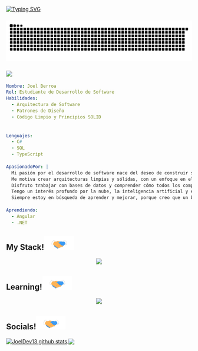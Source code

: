 
<a href="https://git.io/typing-svg"><img src="https://readme-typing-svg.demolab.com?font=Gupter&pause=1000&width=435&lines=I'm+Joel;software+development+student" alt="Typing SVG" /></a>

###
<picture>
  <source media="(prefers-color-scheme: dark)" srcset="https://raw.githubusercontent.com/JoelDev13/JoelDev13/output/github-snake-dark.svg" />
  <source media="(prefers-color-scheme: light)" srcset="https://raw.githubusercontent.com/JoelDev13/JoelDev13/output/github-snake.svg" />
  <img alt="github-snake" src="https://raw.githubusercontent.com/JoelDev13/JoelDev13/output/github-snake.svg" />
</picture>


###

[![](https://visitcount.itsvg.in/api?id=JoelDev13&icon=0&color=0)](https://visitcount.itsvg.in) 


``` .yml
Nombre: Joel Berroa
Rol: Estudiante de Desarrollo de Software
Habilidades:
  - Arquitectura de Software
  - Patrones de Diseño
  - Código Limpio y Principios SOLID
 

Lenguajes:
  - C#
  - SQL
  - TypeScript

ApasionadoPor: |
  Mi pasión por el desarrollo de software nace del deseo de construir soluciones que realmente funcionen y escalen.
  Me motiva crear arquitecturas limpias y sólidas, con un enfoque en el backend robusto y bien estructurado.
  Disfruto trabajar con bases de datos y comprender cómo todos los componentes del sistema se conectan para ofrecer rendimiento y confiabilidad.
  Tengo un interés profundo por la nube, la inteligencia artificial y el aprendizaje automático (IA/ML), así como los microservicios.
  Siempre estoy en búsqueda de aprender y mejorar, porque creo que un buen desarrollador nunca deja de evolucionar.

Aprendiendo:
  - Angular
  - .NET

```


 ## <b>My Stack!</b><img src="https://github.com/0xAbdulKhalid/0xAbdulKhalid/raw/main/assets/mdImages/handshake.gif" width ="80">
 
 <p align="center">
  <a href="https://skillicons.dev">
    <img src="https://skillicons.dev/icons?i=html,css,tailwind,bootstrap,sass,js,ts,cs,py,mysql,redis,git,postman,linux,bash" />
  </a>
</p>

 ## <b>Learning!</b><img src="https://github.com/0xAbdulKhalid/0xAbdulKhalid/raw/main/assets/mdImages/handshake.gif" width ="80">

 <p align="center">
  <a href="https://skillicons.dev">
    <img src="https://skillicons.dev/icons?i=dotnet,mongodb,angular,java,spring,docker,azure,jenkins,tensorflow,sklearn" />
  </a>
</p>

## <b>Socials!</b><img src="https://github.com/0xAbdulKhalid/0xAbdulKhalid/raw/main/assets/mdImages/handshake.gif" width ="80">






<a href="https://github.com/JoelDev13/github-readme-stats">
  <img align="center" src="https://github-readme-stats.vercel.app/api?username=JoelDev13&show_icons=true&include_all_commits=true&theme=dark&hide_border=true#gh-dark-mode-only" alt="JoelDev13 github stats" />

</a> 
<a href="https://github.com/JoelDev13/github-readme-stats">
  <img align="center" src="https://github-readme-stats.vercel.app/api/top-langs/?username=JoelDev13&layout=compact&theme=dark&hide_border=true#gh-dark-mode-only" />
</a>
    
 
  

